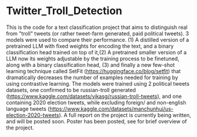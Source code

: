 # Twitter_Troll_Detection
This is the code for a text classification project that aims to distinguish real from "troll" tweets (or rather tweet-farm generated, paid political tweets). 3 models were used to compare their performance. (1) A distilled version of a pretrained LLM with fixed weights for encoding the text, and a binary classification head trained on top of it,(2) A pretrained smaller version of a LLM now its weights adjustable by the training process to be finetuned, along with a binary classification head, (3) and finally a new few-shot learning technique called SetFit (https://huggingface.co/blog/setfit) that dramatically decreases the number of examples needed for training by using contrastive learning. The models were trained using 2 political tweets datasets, one confirmed to be russian-troll generated (https://www.kaggle.com/datasets/vikasg/russian-troll-tweets), and one containing 2020 election tweets, while excluding foreign/ and non-english language tweets (https://www.kaggle.com/datasets/manchunhui/us-election-2020-tweets).
A full report on the project is currently being written, and will be posted soon.
Poster has been posted, see for brief overview of the project.
